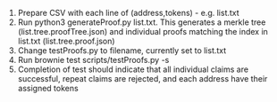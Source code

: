 1. Prepare CSV with each line of (address,tokens) - e.g. list.txt
2. Run python3 generateProof.py list.txt. This generates a merkle tree (list.tree.proofTree.json) and individual proofs matching the index in list.txt (list.tree.proof.json)
3. Change testProofs.py to filename, currently set to list.txt
4. Run brownie test scripts/testProofs.py -s
5. Completion of test should indicate that all individual claims are successful, repeat claims are rejected, and each address have their assigned tokens

